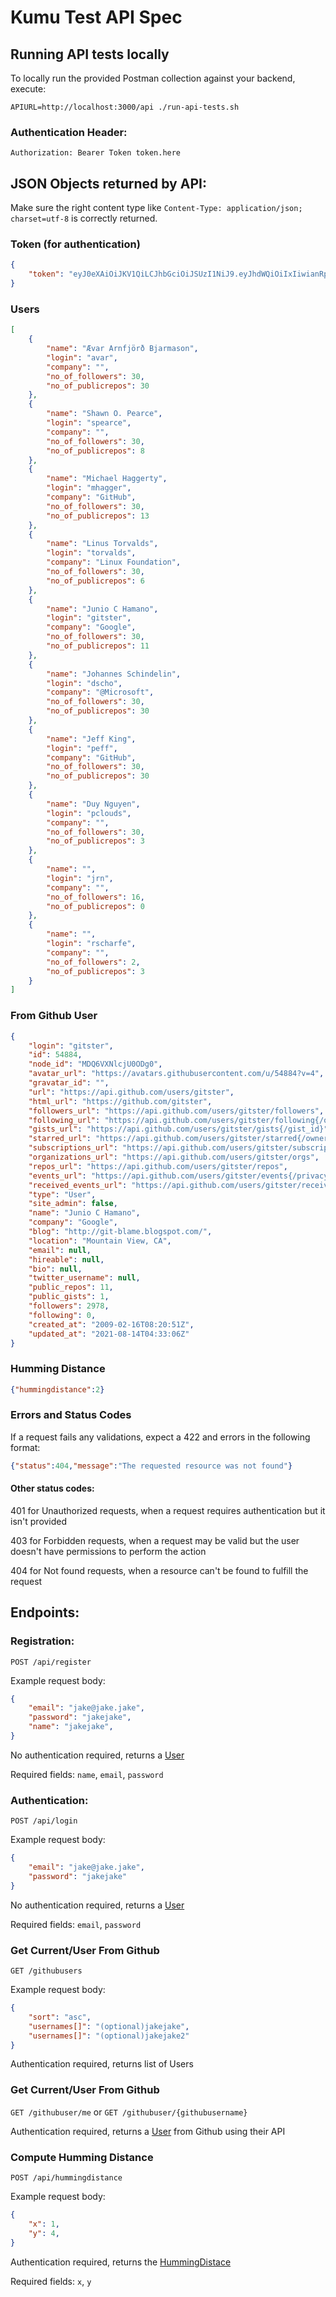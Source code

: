 # Kumu Test API Spec

## Running API tests locally

To locally run the provided Postman collection against your backend, execute:

```
APIURL=http://localhost:3000/api ./run-api-tests.sh
```


### Authentication Header:

`Authorization: Bearer Token token.here`

## JSON Objects returned by API:

Make sure the right content type like `Content-Type: application/json; charset=utf-8` is correctly returned.

### Token (for authentication)

```JSON
{
    "token": "eyJ0eXAiOiJKV1QiLCJhbGciOiJSUzI1NiJ9.eyJhdWQiOiIxIiwianRpIjoiOTRkYTAyMzkwZTVmZjAxMTJkM2IyNTY0ZTc5MjdiZDMxODM0NWY5MjgwOTY1NTZmZTgzYzlkYzMzOWM5MGQxNDU1ZWZjNjc4MjIwOWZmMjkiLCJpYXQiOjE2Mjk4OTQ1NTcsIm5iZiI6MTYyOTg5NDU1NywiZXhwIjoxNjYxNDMwNTU3LCJzdWIiOiIyNyIsInNjb3BlcyI6W119.sJy4s5WBJa5KS8j1XoCRmj5Nkp_yQnGFHUUubH_I_b5bnVmK9x4sFtFg9W8V3C6gDyiX5TVNxeWwfEmzrK551AqJNfs4TpgrwQMRSVEFSwBkDG_wkdbpC7wcxuySaGODyeUifkveoZpgA1T8h8fGNW4rBownPgoeTkLy2bkx7vOCaRBKXNc4n2A81R_eLqZDPTnr-5xKv_o8a3XjjvTZ8h63Nu3USB9wNSRULH3jsjYXLDBN6n4tVc2aEjLvHv_eEOaEnPhxxYSw8TKXSI8WSWDkGvtpvUxOcvgei4XDoMoCRHavPy7PTwJBbKHvAyxZNnhx7C5WZPqobAfXB7_BFJ8ALF3klsnmEdRfVExPiiHRCrTUEQcF2J_7uDOAAC-syxS5ixqwBKwnbVdF5kn8aH7-rknvXEaPJ_H3QVUZk8SsCQ03e8436KImnXvTab9Ca5n9YbYnBuJPjNgiawcLFNlC8Ghf2d9EABQEcaAo--WSBGajQauQScLb1JpHn3nseKpEDKwRRCyHGsjiTZkl4sIBn_ebBjDjbFWRzI3ga8PUy_AUGWFJcfZfTdINKJUh_q3TO8Kq6Ab8PpD5GyxKfhYcz-Fip5tQ-6Ip29Z9fVHSTFIdjnCJe1bDbPx9Khtgbso2zca77bY86OaVhlsEdaYPaPq5kiM1floVAKD32wI"
}
```
### Users

```JSON
[
    {
        "name": "Ævar Arnfjörð Bjarmason",
        "login": "avar",
        "company": "",
        "no_of_followers": 30,
        "no_of_publicrepos": 30
    },
    {
        "name": "Shawn O. Pearce",
        "login": "spearce",
        "company": "",
        "no_of_followers": 30,
        "no_of_publicrepos": 8
    },
    {
        "name": "Michael Haggerty",
        "login": "mhagger",
        "company": "GitHub",
        "no_of_followers": 30,
        "no_of_publicrepos": 13
    },
    {
        "name": "Linus Torvalds",
        "login": "torvalds",
        "company": "Linux Foundation",
        "no_of_followers": 30,
        "no_of_publicrepos": 6
    },
    {
        "name": "Junio C Hamano",
        "login": "gitster",
        "company": "Google",
        "no_of_followers": 30,
        "no_of_publicrepos": 11
    },
    {
        "name": "Johannes Schindelin",
        "login": "dscho",
        "company": "@Microsoft",
        "no_of_followers": 30,
        "no_of_publicrepos": 30
    },
    {
        "name": "Jeff King",
        "login": "peff",
        "company": "GitHub",
        "no_of_followers": 30,
        "no_of_publicrepos": 30
    },
    {
        "name": "Duy Nguyen",
        "login": "pclouds",
        "company": "",
        "no_of_followers": 30,
        "no_of_publicrepos": 3
    },
    {
        "name": "",
        "login": "jrn",
        "company": "",
        "no_of_followers": 16,
        "no_of_publicrepos": 0
    },
    {
        "name": "",
        "login": "rscharfe",
        "company": "",
        "no_of_followers": 2,
        "no_of_publicrepos": 3
    }
]
```

### From Github User

```JSON
{
    "login": "gitster",
    "id": 54884,
    "node_id": "MDQ6VXNlcjU0ODg0",
    "avatar_url": "https://avatars.githubusercontent.com/u/54884?v=4",
    "gravatar_id": "",
    "url": "https://api.github.com/users/gitster",
    "html_url": "https://github.com/gitster",
    "followers_url": "https://api.github.com/users/gitster/followers",
    "following_url": "https://api.github.com/users/gitster/following{/other_user}",
    "gists_url": "https://api.github.com/users/gitster/gists{/gist_id}",
    "starred_url": "https://api.github.com/users/gitster/starred{/owner}{/repo}",
    "subscriptions_url": "https://api.github.com/users/gitster/subscriptions",
    "organizations_url": "https://api.github.com/users/gitster/orgs",
    "repos_url": "https://api.github.com/users/gitster/repos",
    "events_url": "https://api.github.com/users/gitster/events{/privacy}",
    "received_events_url": "https://api.github.com/users/gitster/received_events",
    "type": "User",
    "site_admin": false,
    "name": "Junio C Hamano",
    "company": "Google",
    "blog": "http://git-blame.blogspot.com/",
    "location": "Mountain View, CA",
    "email": null,
    "hireable": null,
    "bio": null,
    "twitter_username": null,
    "public_repos": 11,
    "public_gists": 1,
    "followers": 2978,
    "following": 0,
    "created_at": "2009-02-16T08:20:51Z",
    "updated_at": "2021-08-14T04:33:06Z"
}
```

### Humming Distance

```JSON
{"hummingdistance":2}
```


### Errors and Status Codes

If a request fails any validations, expect a 422 and errors in the following format:

```JSON
{"status":404,"message":"The requested resource was not found"}
```

#### Other status codes:

401 for Unauthorized requests, when a request requires authentication but it isn't provided

403 for Forbidden requests, when a request may be valid but the user doesn't have permissions to perform the action

404 for Not found requests, when a resource can't be found to fulfill the request


## Endpoints:

### Registration:

`POST /api/register`

Example request body:
```JSON
{
    "email": "jake@jake.jake",
    "password": "jakejake",
    "name": "jakejake",
}
```

No authentication required, returns a [User](#users-for-authentication)

Required fields: `name`, `email`, `password`


### Authentication:

`POST /api/login`

Example request body:
```JSON
{
    "email": "jake@jake.jake",
    "password": "jakejake"
}
```

No authentication required, returns a [User](#users-for-authentication)

Required fields: `email`, `password`

### Get Current/User From Github

`GET /githubusers`

Example request body:
```JSON
{
    "sort": "asc",
    "usernames[]": "(optional)jakejake",
    "usernames[]": "(optional)jakejake2"
}
```

Authentication required, returns list of Users


### Get Current/User From Github

`GET /githubuser/me` or `GET /githubuser/{githubusername}`

Authentication required, returns a [User](https://api.github.com/users/gitster) from Github using their API



### Compute Humming Distance

`POST /api/hummingdistance`

Example request body:
```JSON
{
    "x": 1,
    "y": 4,
}
```

Authentication required, returns the [HummingDistace](#hd-value)


Required fields: `x`, `y`

